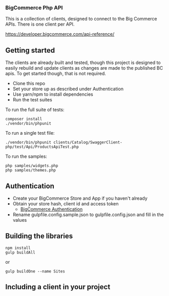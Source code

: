 ### BigCommerce Php API

This is a collection of clients, designed to connect to the Big Commerce APIs. There is one
client per API.

https://developer.bigcommerce.com/api-reference/

## Getting started

The clients are already built and tested, though this project is designed to easily rebuild and update
clients as changes are made to the published BC apis. To get started though, that is not required.

* Clone this repo
* Set your store up as described under Authentication
* Use yarn/npm to install dependencies
* Run the test suites

To run the full suite of tests: 

```
composer install
./vendor/bin/phpunit
```

To run a single test file:

```
./vendor/bin/phpunit clients/Catalog/SwaggerClient-php/test/Api/ProductsApiTest.php 
```

To run the samples:

```
php samples/widgets.php
php samples/themes.php
```

## Authentication

* Create your BigCommerce Store and App if you haven't already
* Obtain your store hash, client id and access token
  * [BigCommerce Authentication](https://developer.bigcommerce.com/api-docs/getting-started/authentication/rest-api-authentication#obtaining-store-api-credentials#obtaining-store-api-credentials)
* Rename gulpfile.config.sample.json to gulpfile.config.json and fill in the values

## Building the libraries

```
npm install
gulp buildAll
```

or

```
gulp buildOne --name Sites
```

## Including a client in your project


